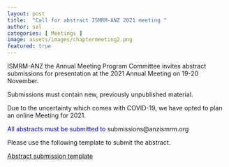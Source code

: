 ```yaml
---
layout: post
title:  "Call for abstract ISMRM-ANZ 2021 meeting "
author: sal
categories: [ Meetings ]
image: assets/images/chaptermeeting2.png
featured: true
---
```


ISMRM-ANZ the Annual Meeting Program Committee invites abstract submissions for presentation at the 2021 Annual Meeting on 19-20 November. 

Submissions must contain new, previously unpublished material.

Due to the uncertainty which comes with COVID-19, we have opted to plan an online Meeting for 2021. 

<p style="color:blue"> All abstracts must be submitted to  <a> submissions@anzismrm.org </a> </p>

Please use the following template to submit the abstract.

<a href="/assets/images/Abstract_Template.docx" download>
 Abstract submission template
</a>


